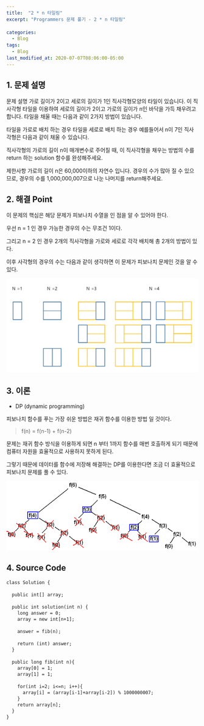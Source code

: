 ```yaml
---
title:  "2 * n 타일링"
excerpt: "Programmers 문제 풀기 - 2 * n 타일링"

categories:
  - Blog
tags:
  - Blog
last_modified_at: 2020-07-07T08:06:00-05:00
---
```


## 1. 문제 설명

문제 설명
가로 길이가 2이고 세로의 길이가 1인 직사각형모양의 타일이 있습니다. 이 직사각형 타일을 이용하여 세로의 길이가 2이고 가로의 길이가 n인 바닥을 가득 채우려고 합니다. 타일을 채울 때는 다음과 같이 2가지 방법이 있습니다.

타일을 가로로 배치 하는 경우
타일을 세로로 배치 하는 경우
예를들어서 n이 7인 직사각형은 다음과 같이 채울 수 있습니다.



직사각형의 가로의 길이 n이 매개변수로 주어질 때, 이 직사각형을 채우는 방법의 수를 return 하는 solution 함수를 완성해주세요.

제한사항
가로의 길이 n은 60,000이하의 자연수 입니다.
경우의 수가 많아 질 수 있으므로, 경우의 수를 1,000,000,007으로 나눈 나머지를 return해주세요.

## 2. 해결 Point

이 문제의 핵심은 해당 문제가 피보나치 수열을 인 점을 알 수 있어야 한다.

우선 n = 1 인 경우 가능한 경우의 수는 무조건 1이다.

그리고 n = 2 인 경우 2개의 직사각형을 가로와 세로로 각각 배치해 총 2개의 방법이 있다.

이후 사각형의 경우의 수는 다음과 같이 생각하면 이 문제가 피보나치 문제인 것을 알 수 있다.

![](https://raw.githubusercontent.com/adrian0220/adrian0220.github.io/master/_src/img/solution.gif)



## 3. 이론

- DP (dynamic programming)

피보나치 함수를 푸는 가장 쉬운 방법은 재귀 함수를 이용한 방법 일 것이다.

> f(n) = f(n-1) + f(n-2)

문제는 재귀 함수 방식을 이용하게 되면 n 부터 1까지 함수를 매번 호출하게 되기 때문에 컴퓨터 자원을
효율적으로 사용하지 못하게 된다.

그렇기 때문에 데이터를 함수에 저장해 해결하는 DP를 이용한다면 조금 더 효율적으로 피보나치 문제를 풀 수 있다.


![](https://raw.githubusercontent.com/adrian0220/adrian0220.github.io/master/_src/img/Algorithms-F6CallTreeMemoized.png)


## 4. Source Code

```
class Solution {

  public int[] array;

  public int solution(int n) {
    long answer = 0;
    array = new int[n+1];

    answer = fib(n);

    return (int) answer;
  }

  public long fib(int n){
    array[0] = 1;
    array[1] = 1;

    for(int i=2; i<=n; i++){
      array[i] = (array[i-1]+array[i-2]) % 1000000007;
    }
    return array[n];
  }
}

```
